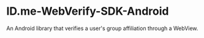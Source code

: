 # ID.me-WebVerify-SDK-Android
An Android library that verifies a user's group affiliation through a WebView.

